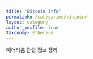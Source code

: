 ```yaml
---
title: "Bitcoin Info"
permalink: /categories/bitcoin/
layout: category
author_profile: true
taxonomy: Ethereum
---
```


이더리움 관련 정보 정리